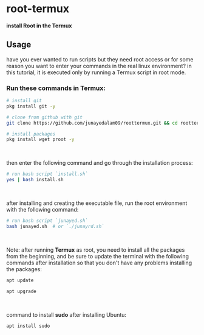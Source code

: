 # root-termux

**install Root in the Termux**


## Usage

have you ever wanted to run scripts but they need root access or for some reason you want to enter your commands in the real linux environment? in this tutorial, it is executed only by running a Termux script in root mode.

### Run these commands in Termux:

```bash
# install git
pkg install git -y
```

```bash
# clone from github with git
git clone https://github.com/junayedalam09/roottermux.git && cd roottermux && chmod +x *
```

```bash
# install packages
pkg install wget proot -y
```

<br>

then enter the following command and go through the installation process:

```bash
# run bash script `install.sh`
yes | bash install.sh
```

<br>

after installing and creating the executable file, run the root environment with the following command:

```bash
# run bash script `junayed.sh`
bash junayed.sh  # or `./junayrd.sh`
```

<br>

Note: after running **Termux** as root, you need to install all the packages from the beginning, and be sure to update the terminal with the following commands after installation so that you don't have any problems installing the packages:

```bash
apt update
```

```bash
apt upgrade
```

<br>

command to install **sudo** after installing Ubuntu:

```bash
apt install sudo
```
